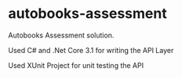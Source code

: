 # autobooks-assessment
Autobooks Assessment solution. 

Used C# and .Net Core 3.1 for writing the API Layer

Used XUnit Project for unit testing the API
